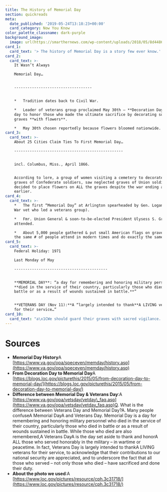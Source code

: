 ```yaml
---
title: The History of Memorial Day
section: quickreads
meta:
  date_published: '2019-05-24T13:18:23+00:00'
  card_category: Now You Know
color_palette_classname: dark-purple
background_image:
  image: url(https://smarthernews.com/wp-content/uploads/2018/05/8d44865r-3.jpg)
card_1:
  card_text: '> The history of Memorial Day is a story few ever know.'
card_2:
  card_text: >-
    It Wasn’t Always  

    Memorial Day…  


    -----------------------------------


    *   Tradition dates back to Civil War.

    *   Leader of veterans group proclaimed May 30th – **Decoration Day** – a
    day to honor those who made the ultimate sacrifice by decorating soldiers’
    graves **with flowers**.

    *   May 30th chosen reportedly because flowers bloomed nationwide.
card_3:
  card_text: >-
    About 25 Cities Claim Ties To First Memorial Day…

    -------------------------------------------------


    incl. Columbus, Miss., April 1866.


    According to lore, a group of women visiting a cemetery to decorate the
    graves of Confederate soldiers, saw neglected graves of Union soldiers and
    decided to place flowers on ALL the graves despite the war ending a year
    earlier.
card_4:
  card_text: >-
    *   The first “Memorial Day” at Arlington spearheaded by Gen. Logan (Civil
    War vet who led a veterans group).

    *   Fmr. Union General & soon-to-be-elected President Ulysess S. Grant
    attended.

    *   About 5,000 people gathered & put small American flags on graves ~ About
    the same # of people attend in modern times and do exactly the same thing.
card_5:
  card_text: >-
    Federal Holiday: 1971  

    Last Monday of May

    ------------------------------------------


    **MEMORIAL DAY**: “a day for remembering and honoring military personnel who
    **died in the service of their country, particularly those who died in
    battle or as a result of wounds sustained in battle.**”


    **VETERANS DAY (Nov 11):**A “largely intended to thank**A LIVING veterans**
    for their service…”
card_10:
  card_text: "a\x1CWe should guard their graves with sacred vigilance...Let no neglect, no ravages of time, testify to the present or to the coming generations that we have forgotten as a people the cost of a free and undivided republic.a\x1D\n\n[view sources](https://smarthernews.com/18-05-25-memorial-day-history/)"
---
```

Sources
=======

*   **Memorial Day History**A [https://www.va.gov/opa/speceven/memday/history.asp](https://www.va.gov/opa/speceven/memday/history.asp)
*   **From Decoration Day to Memorial Day**A [https://blogs.loc.gov/picturethis/2015/05/from-decoration-day-to-memorial-day/](https://blogs.loc.gov/picturethis/2015/05/from-decoration-day-to-memorial-day/)
*   **Difference between Memorial Day & Veterans Day**:A [https://www.va.gov/opa/vetsday/vetday\_faq.asp](https://www.va.gov/opa/vetsday/vetday_faq.asp)Q. What is the difference between Veterans Day and Memorial Day?A. Many people confuseA Memorial DayA and Veterans Day. Memorial Day is a day for remembering and honoring military personnel who died in the service of their country, particularly those who died in battle or as a result of wounds sustained in battle. While those who died are also remembered,A Veterans DayA is the day set aside to thank and honorA ALL those who served honorably in the military – in wartime or peacetime. In fact, Veterans Day is largely intended to thankA LIVING veterans for their service, to acknowledge that their contributions to our national security are appreciated, and to underscore the fact that all those who served – not only those who died – have sacrificed and done their duty.
*   **About the photo we used**:A [https://www.loc.gov/pictures/resource/cph.3c31718/](https://www.loc.gov/pictures/resource/cph.3c31718/)
